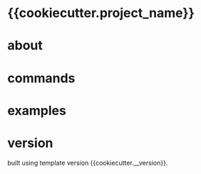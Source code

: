 # {{cookiecutter.project_name}}
# about
# commands
# examples
# version
built using template version {{cookiecutter.__version}}.
